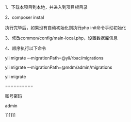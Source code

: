 1、下载本项目到本地，并进入到项目根目录

2、composer instal

   执行完毕后，如果没有自动初始化则执行php init命令手动初始化

3、修改common/config/main-local.php，设置数据库信息

4、顺序执行以下命令

yii migrate --migrationPath=@yii/rbac/migrations

yii migrate --migrationPath=@mdm/admin/migrations

yii migrate

==========

账号密码

admin

111111
